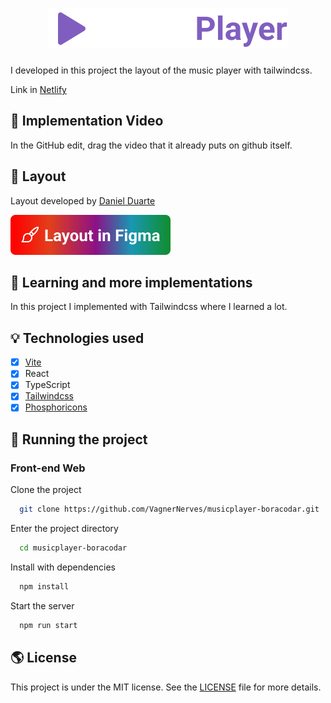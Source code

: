 <h1 align="center">
  <img alt="Music Player" title="Music Player" src="./src/assets/musicplayer.svg" />
</h1>

I developed in this project the layout of the music player with tailwindcss.

Link in [Netlify](https://musicplayer-boracodar-vagnernerves.netlify.app/)

## 🎥 Implementation Video

In the GitHub edit, drag the video that it already puts on github itself.

## 🎨 Layout

Layout developed by [Daniel Duarte](https://www.linkedin.com/in/daniel2d/)

[![Layout in Figma](https://github.com/VagnerNerves/default-readme/blob/main/assets/layout-in-figma.svg)](<https://www.figma.com/file/CMArV7fIqUJtMsKaX5Gmq3/%23boraCodar---Desafio-1-(Copy)?node-id=0%3A1&t=PX4QXySnEOTaRagF-1>)

## 👏 Learning and more implementations

In this project I implemented with Tailwindcss where I learned a lot.

## 💡 Technologies used

- [x] [Vite](https://vitejs.dev/)
- [x] React
- [x] TypeScript
- [x] [Tailwindcss](https://tailwindcss.com/)
- [x] [Phosphoricons](https://phosphoricons.com/)

## 🚀 Running the project

<!-- ### Back-end

Clone the project

```bash
  git clone https://link-para-o-projeto
```

Enter the project directory

```bash
  cd my-project
```

Install with dependencies

```bash
  npm install
```

Start the server

```bash
  npm run start
``` -->

### Front-end Web

Clone the project

```bash
  git clone https://github.com/VagnerNerves/musicplayer-boracodar.git
```

Enter the project directory

```bash
  cd musicplayer-boracodar
```

Install with dependencies

```bash
  npm install
```

Start the server

```bash
  npm run start
```

<!-- ## 📝 Routes

[![Run in Postman](https://github.com/VagnerNerves/default-readme/blob/main/assets/run-in-postman.svg)](https://app.getpostman.com/run-collection/link)  -->

## 🌎 License

This project is under the MIT license. See the [LICENSE](https://choosealicense.com/licenses/mit/) file for more details.
